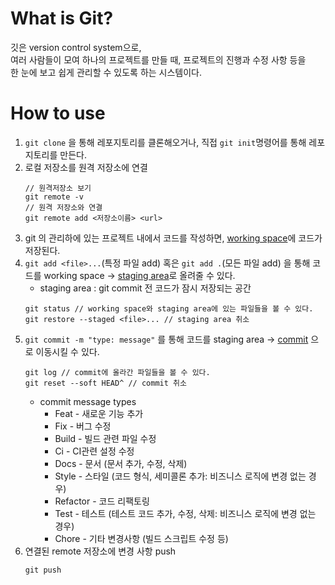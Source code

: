 # What is Git?
깃은 version control system으로,<br>
여러 사람들이 모여 하나의 프로젝트를 만들 때, 프로젝트의 진행과 수정 사항 등을<br>
한 눈에 보고 쉽게 관리할 수 있도록 하는 시스템이다.

# How to use
1. `git clone` 을 통해 레포지토리를 클론해오거나, 직접 `git init`명령어를 통해 레포지토리를 만든다.
2. 로컬 저장소를 원격 저장소에 연결
    ```
    // 원격저장소 보기
    git remote -v 
    // 원격 저장소와 연결
    git remote add <저장소이름> <url>
    ``` 
3. git 의 관리하에 있는 프로젝트 내에서 코드를 작성하면, <u>working space</u>에 코드가 저장된다.
4. `git add <file>...`(특정 파일 add) 혹은 `git add .`(모든 파일 add) 을 통해 코드를 working space -> <u>staging area</u>로 올려줄 수 있다.
    - staging area : git commit 전 코드가 잠시 저장되는 공간
    ```
    git status // working space와 staging area에 있는 파일들을 볼 수 있다.
    git restore --staged <file>... // staging area 취소
    ```
5. `git commit -m "type: message"` 를 통해 코드를 staging area -> <u>commit</u> 으로 이동시킬 수 있다.
    ```
    git log // commit에 올라간 파일들을 볼 수 있다.
    git reset --soft HEAD^ // commit 취소
    ```
    - commit message types
        - Feat - 새로운 기능 추가
        - Fix - 버그 수정
        - Build - 빌드 관련 파일 수정
        - Ci - CI관련 설정 수정
        - Docs - 문서 (문서 추가, 수정, 삭제)
        - Style - 스타일 (코드 형식, 세미콜론 추가: 비즈니스 로직에 변경 없는 경우)
        - Refactor - 코드 리팩토링
        - Test - 테스트 (테스트 코드 추가, 수정, 삭제: 비즈니스 로직에 변경 없는 경우)
        - Chore - 기타 변경사항 (빌드 스크립트 수정 등)
6. 연결된 remote 저장소에 변경 사항 push
    ```
    git push
    ```




